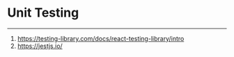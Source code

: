 # Unit Testing
***
1. https://testing-library.com/docs/react-testing-library/intro
2. https://jestjs.io/
